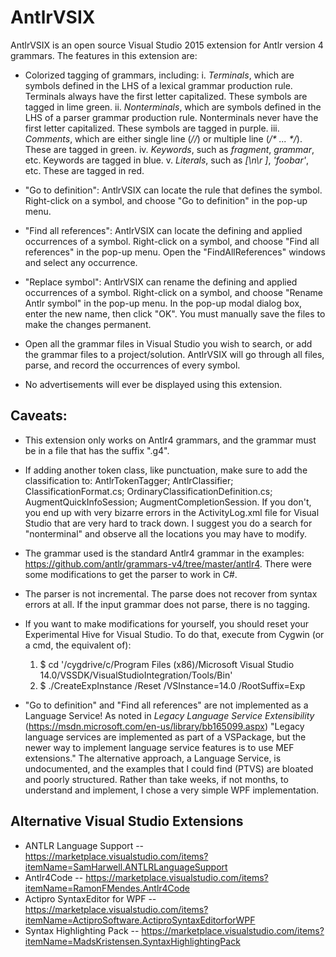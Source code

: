# AntlrVSIX
AntlrVSIX is an open source Visual Studio 2015 extension for Antlr version 4
grammars. The features in this extension are:

* Colorized tagging of grammars, including:
i. _Terminals_, which are symbols defined in the LHS of a lexical grammar production rule.
Terminals always have the first letter capitalized. These symbols are tagged in lime
green.
ii. _Nonterminals_, which are symbols defined in the LHS of a parser grammar production rule.
Nonterminals never have the first letter capitalized. These symbols are tagged in purple.
iii. _Comments_, which are either single line (_//_) or multiple line (_/* ... */_). These are
tagged in green.
iv. _Keywords_, such as _fragment_, _grammar_, etc. Keywords are tagged in blue.
v. _Literals_, such as _[\n\r ]_, _'foobar'_, etc. These are tagged in red.

* "Go to definition": AntlrVSIX can locate the rule that defines the symbol.
Right-click on a symbol, and choose "Go to definition" in the pop-up menu.

* "Find all references": AntlrVSIX can locate the defining and applied occurrences
of a symbol. Right-click on a symbol, and choose "Find all references" in the pop-up
menu. Open the "FindAllReferences" windows and select any occurrence.

* "Replace symbol": AntlrVSIX can rename the defining and applied occurrences of a
symbol. Right-click on a symbol, and choose "Rename Antlr symbol" in the pop-up
menu. In the pop-up modal dialog box, enter the new name, then click "OK". You must
manually save the files to make the changes permanent.

* Open all the grammar files in Visual Studio you wish to search, or add the
grammar files to a project/solution. AntlrVSIX will go through all files, parse,
and record the occurrences of every symbol.

* No advertisements will ever be displayed using this extension.

## Caveats:

* This extension only works on Antlr4 grammars, and the grammar must be in a file that has the suffix
".g4".

* If adding another token class, like punctuation, make sure to add the classification to:
AntlrTokenTagger; AntlrClassifier; ClassificationFormat.cs; OrdinaryClassificationDefinition.cs;
AugmentQuickInfoSession; AugmentCompletionSession. If you don't, you end up with very
bizarre errors in the ActivityLog.xml file for Visual Studio that are very hard to track down.
I suggest you do a search for "nonterminal" and observe all the locations you may have to
modify.

* The grammar used is the standard Antlr4 grammar in the examples: 
https://github.com/antlr/grammars-v4/tree/master/antlr4. There were some modifications to
get the parser to work in C#.

* The parser is not incremental. The parse does not recover from
syntax errors at all. If the input grammar does not parse, there is no tagging.

* If you want to make modifications for yourself, you should reset your
Experimental Hive for Visual Studio. To do that, execute from Cygwin (or a cmd, the
equivalent of):
  1. $ cd '/cygdrive/c/Program Files (x86)/Microsoft Visual Studio 14.0/VSSDK/VisualStudioIntegration/Tools/Bin'
  2. $ ./CreateExpInstance /Reset /VSInstance=14.0 /RootSuffix=Exp

* "Go to definition" and "Find all references" are not implemented as a
Language Service! As noted in _Legacy Language Service Extensibility_
(https://msdn.microsoft.com/en-us/library/bb165099.aspx) "Legacy language
services are implemented as part of a VSPackage, but the newer way to implement
language service features is to use MEF extensions." The alternative approach,
a Language Service, is undocumented, and the examples that I could find (PTVS)
are bloated and poorly structured. Rather than take weeks, if not months, to understand and implement,
I chose a very simple WPF implementation.

## Alternative Visual Studio Extensions

* ANTLR Language Support -- https://marketplace.visualstudio.com/items?itemName=SamHarwell.ANTLRLanguageSupport
* Antlr4Code -- https://marketplace.visualstudio.com/items?itemName=RamonFMendes.Antlr4Code
* Actipro SyntaxEditor for WPF -- https://marketplace.visualstudio.com/items?itemName=ActiproSoftware.ActiproSyntaxEditorforWPF
* Syntax Highlighting Pack -- https://marketplace.visualstudio.com/items?itemName=MadsKristensen.SyntaxHighlightingPack

